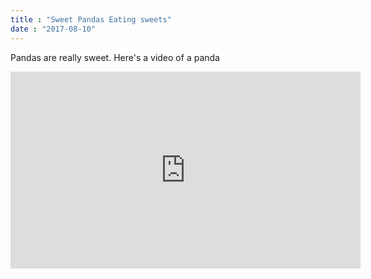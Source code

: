 ```yaml
---
title : "Sweet Pandas Eating sweets"
date : "2017-08-10"
---
```


Pandas are really sweet.
Here's a video of a panda
<iframe width = "560" height="315" src = "https://www.youtube.com/embed/4n0xNbfJLR8" frameborder = "0" allowfullscreen></iframe>